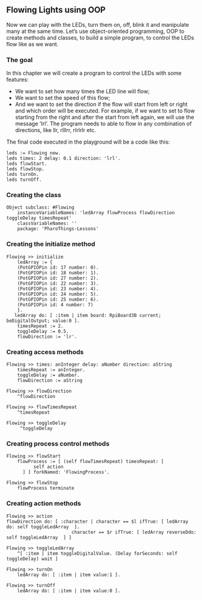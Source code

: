 ## Flowing Lights using OOPNow we can play with the LEDs, turn them on, off, blink it and manipulate many at the same time. Let’s use object-oriented programming, OOP to create methods and classes, to build a simple program, to control the LEDs flow like as we want.### The goalIn this chapter we will create a program to control the LEDs with some features:- We want to set how many times the LED line will flow;- We want to set the speed of this flow;- And we want to set the direction if the flow will start from left or right and which order will be executed. For example, if we want to set to flow starting from the right and after the start from left again, we will use the message 'lrl'. The program needs to able to flow in any combination of directions, like llr, rlllrr, rlrlrlr etc.The final code executed in the playground will be a code like this: ```leds := Flowing new.
leds times: 2 delay: 0.1 direction: 'lrl'.
leds flowStart.
leds flowStop.
leds turnOn.
leds turnOff.```### Creating the class```Object subclass: #Flowing
    instanceVariableNames: 'ledArray flowProcess flowDirection toggleDelay timesRepeat'
    classVariableNames: ''
    package: 'PharoThings-Lessons'```### Creating the initialize method```Flowing >> initialize
    ledArray := { 
    (PotGPIOPin id: 17 number: 0).
    (PotGPIOPin id: 18 number: 1).
    (PotGPIOPin id: 27 number: 2).
    (PotGPIOPin id: 22 number: 3).
    (PotGPIOPin id: 23 number: 4).
    (PotGPIOPin id: 24 number: 5).
    (PotGPIOPin id: 25 number: 6).
    (PotGPIOPin id: 4 number: 7)
    }.
   ledArray do: [ :item | item board: RpiBoard3B current; beDigitalOutput; value:0 ].
    timesRepeat := 2.
    toggleDelay := 0.5.
    flowDirection := 'lr'.```### Creating access methods```Flowing >> times: anInteger delay: aNumber direction: aString
    timesRepeat := anInteger.
    toggleDelay := aNumber.
    flowDirection := aString``````Flowing >> flowDirection
    ^flowDirection``````Flowing >> flowTimesRepeat
    ^timesRepeat``````Flowing >> toggleDelay
     ^toggleDelay```### Creating process control methods```Flowing >> flowStart
    flowProcess := [ (self flowTimesRepeat) timesRepeat: [
          self action
      ] ] forkNamed: 'FlowingProcess'.``````Flowing >> flowStop
    flowProcess terminate```### Creating action methods```Flowing >> action  
flowDirection do: [ :character | character == $l ifTrue: [ ledArray do: self toggleLedArray  ]. 
                        character == $r ifTrue: [ ledArray reverseDdo: self toggleLedArray  ] ] ``````Flowing >> toggleLedArray
    ^[ :item | item toggleDigitalValue. (Delay forSeconds: self toggleDelay) wait ]``````Flowing >> turnOn
    ledArray do: [ :item | item value:1 ].``````Flowing >> turnOff
    ledArray do: [ :item | item value:0 ].```